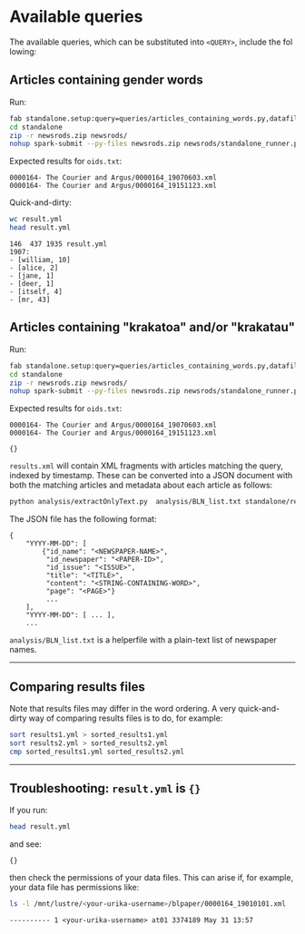 # Available queries

The available queries, which can be substituted into `<QUERY>`, include the fol
lowing:

## Articles containing gender words

Run:

```bash
fab standalone.setup:query=queries/articles_containing_words.py,datafile=query_args/interesting_gender_words.txt
cd standalone
zip -r newsrods.zip newsrods/
nohup spark-submit --py-files newsrods.zip newsrods/standalone_runner.py 144 > output_submission &
```

Expected results for `oids.txt`:

```
0000164- The Courier and Argus/0000164_19070603.xml
0000164- The Courier and Argus/0000164_19151123.xml
```

Quick-and-dirty:

```bash
wc result.yml
head result.yml
```
```
146  437 1935 result.yml
1907:
- [william, 10]
- [alice, 2]
- [jane, 1]
- [deer, 1]
- [itself, 4]
- [mr, 43]
```

## Articles containing "krakatoa" and/or "krakatau"

Run:

```bash
fab standalone.setup:query=queries/articles_containing_words.py,datafile=query_args/interesting_words.txt
cd standalone
zip -r newsrods.zip newsrods/
nohup spark-submit --py-files newsrods.zip newsrods/standalone_runner.py 144 > output_submission &
```

Expected results for `oids.txt`:

```
0000164- The Courier and Argus/0000164_19070603.xml
0000164- The Courier and Argus/0000164_19151123.xml
```

```
{}
```

`results.xml` will contain XML fragments with articles matching the query, indexed by timestamp. These can be converted into a JSON document with both the matching articles and metadata about each article as follows:

```bash
python analysis/extractOnlyText.py  analysis/BLN_list.txt standalone/result.yml result.json
```

The JSON file has the following format:

```
{
    "YYYY-MM-DD": [
        {"id_name": "<NEWSPAPER-NAME>",
         "id_newspaper": "<PAPER-ID>",
         "id_issue": "<ISSUE>",
         "title": "<TITLE>",
         "content": "<STRING-CONTAINING-WORD>",
         "page": "<PAGE>"}
         ...
    ],
    "YYYY-MM-DD": [ ... ],
    ...
```

`analysis/BLN_list.txt` is a helperfile with a plain-text list of newspaper names.

---

## Comparing results files

Note that results files may differ in the word ordering. A very quick-and-dirty way of comparing results files is to do, for example:

```bash
sort results1.yml > sorted_results1.yml
sort results2.yml > sorted_results2.yml
cmp sorted_results1.yml sorted_results2.yml
```

---

## Troubleshooting: `result.yml` is `{}`

If you run:

```bash
head result.yml
```

and see:

```
{}
```

then check the permissions of your data files. This can arise if, for example, your data file has permissions like:

```bash
ls -l /mnt/lustre/<your-urika-username>/blpaper/0000164_19010101.xml
```
```
---------- 1 <your-urika-username> at01 3374189 May 31 13:57
```
